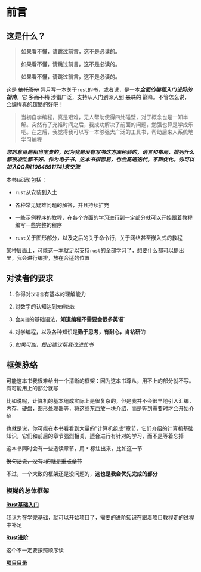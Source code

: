 # 前言

## 这是什么？

> **如果看不懂，请跳过前言，这不是必读的。** 
> 
> **如果看不懂，请跳过前言，这不是必读的。** 
> 
> **如果看不懂，请跳过前言，这不是必读的。** 

这是 ~~依托答辩~~ 异月写一本关于`rust`的书，或者说，是一本***全面的编程入门进阶的指南***，它 ~~多而不精~~ 涉猎广泛，支持从入门到深入到 ~~愚昧的~~ 巅峰。不管怎么说，会编程真的超酷的好吧！

> 当初自学编程，真是艰难，无人帮助使得四处碰壁，对于概念也是一知半解。突然有了充裕时间之后，我成功解决了前面的问题，勉强也算是学成乐吧。在之后，我觉得我可以写一本够强大广泛的工具书，帮助后来人系统地学习编程

***您的意见是相当宝贵的，因为我是没有写书这方面经验的，语言和布局，排列什么都很凌乱都不好。作为电子书，这本书很容易，也会高速迭代，不断优化。你可以加入QQ群(1064891174)来交流***


本书(起码)包括：

* `rust`从安装到入土

* 各种常见疑难问题的解答，并且持续扩充

* 一些示例程序的教程，在各个方面的学习进行到一定部分就可以开始跟着教程编写一些完整的程序

* `rust`关于图形部分，以及之后的关于命令行，关于网络甚至嵌入式的教程

某种层面上，可能这一本就足以支持`rust`的全部学习了，想要什么都可以提出里，我会进行编排，放在合适的位置

## 对读者的要求

1. 你得对`汉语言`有基本的理解能力

2. 对数字的认知达到`无理数数`

3. 会`英语`的基础语法，**知道编程不需要会很多英语`**

4. 对学编程，以及各种知识是**勤于思考，有耐心，肯钻研**的

5. *如果可能，提出建议帮我改进此书*

## 框架脉络

可能这本书我很难给出一个清晰的框架：因为这本书尊从，用不上的部分就不写。有可能用上的部分就写

比如说呢，计算机的基本组成实际上是很复杂的，但是我并不会很早地引入汇编，内存，硬盘，图形处理器等，将这些东西放一块介绍，而是等到需要时才会开始介绍

也就是说，你可能在本书看看到大量的”计算机组成“章节，它们介绍的计算机基础知识，它们和前后的章节强烈相关，适合进行有针对的学习，而不是等着忘掉

这本书同时会有一些选读章节，用 `*` 标注出来，比如这一节

~~换句话说，没有`*`的就是重点章节~~

不过，一个大致的框架还是没问题的，**这也是我会优先完成的部分**

### 模糊的总体框架

**[Rust基础入门](./rust_basics/intro.md)**

我认为在学完基础，就可以开始项目了，需要的进阶知识在跟着项目教程走的过程中补足

**[Rust进阶](./rust_extra/intro.md)**

这个不一定要按照顺序读

**[项目目录](./projects/intro.md)**

